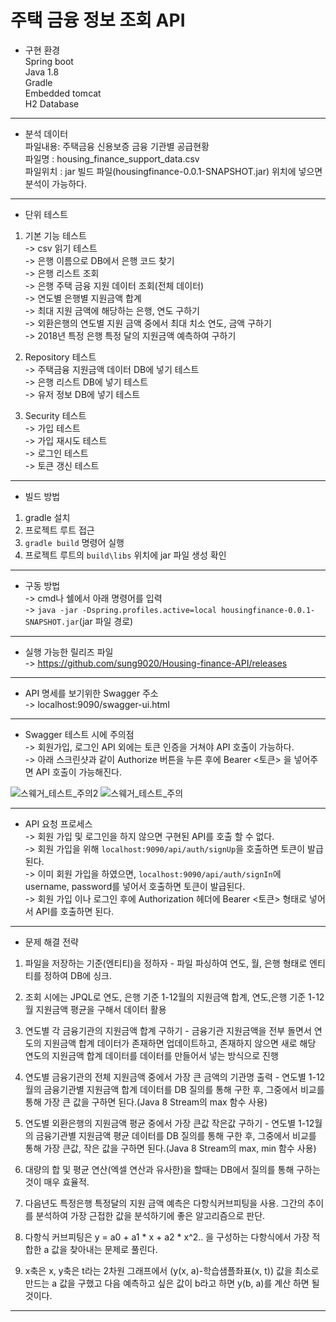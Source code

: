 # 주택 금융 정보 조회 API  


- 구현 환경  
Spring boot  
Java 1.8  
Gradle  
Embedded tomcat  
H2 Database  

--- 

- 분석 데이터  
파일내용: 주택금융 신용보증 금융 기관별 공급현황  
파일명 : housing_finance_support_data.csv  
파일위치 : jar 빌드 파일(housingfinance-0.0.1-SNAPSHOT.jar) 위치에 넣으면 분석이 가능하다. 

---

- 단위 테스트  
1. 기본 기능 테스트  
-> csv 읽기 테스트  
-> 은행 이름으로 DB에서 은행 코드 찾기  
-> 은행 리스트 조회  
-> 은행 주택 금융 지원 데이터 조회(전체 데이터)  
-> 연도별 은행별 지원금액 합계  
-> 최대 지원 금액에 해당하는 은행, 연도 구하기  
-> 외환은행의 연도별 지원 금액 중에서 최대 치소 연도, 금액 구하기  
-> 2018년 특정 은행 특정 달의 지원금액 예측하여 구하기  

2. Repository 테스트  
-> 주택금융 지원금액 데이터 DB에 넣기 테스트  
-> 은행 리스트 DB에 넣기 테스트  
-> 유저 정보 DB에 넣기 테스트  


3. Security 테스트  
-> 가입 테스트  
-> 가입 재시도 테스트  
-> 로그인 테스트  
-> 토큰 갱신 테스트  

---  

- 빌드 방법  
1. gradle 설치  
2. 프로젝트 루트 접근  
3. `gradle build` 명령어 실행  
4. 프로젝트 루트의 `build\libs` 위치에 jar 파일 생성 확인  

---  

- 구동 방법  
-> cmd나 쉘에서 아래 명령어를 입력  
-> `java -jar -Dspring.profiles.active=local housingfinance-0.0.1-SNAPSHOT.jar`(jar 파일 경로)  

---  

- 실행 가능한 릴리즈 파일  
-> https://github.com/sung9020/Housing-finance-API/releases  

---  

- API 명세를 보기위한 Swagger 주소  
-> localhost:9090/swagger-ui.html   

---  

- Swagger 테스트 시에 주의점  
-> 회원가입, 로그인 API 외에는 토큰 인증을 거쳐야 API 호출이 가능하다.  
-> 아래 스크린샷과 같이 Authorize 버튼을 누른 후에 Bearer <토큰> 을 넣어주면 API 호출이 가능해진다.  

![스웨거_테스트_주의2](https://user-images.githubusercontent.com/38482334/55668519-52e3ff80-58a6-11e9-9978-86185282aac2.JPG)
![스웨거_테스트_주의](https://user-images.githubusercontent.com/38482334/55641662-642afe80-5809-11e9-99e0-cb57e8937cfe.JPG)  

---  

- API 요청 프로세스  
-> 회원 가입 및 로그인을 하지 않으면 구현된 API를 호출 할 수 없다.  
-> 회원 가입을 위해 `localhost:9090/api/auth/signUp`을 호출하면 토큰이 발급된다.  
-> 이미 회원 가입을 하였으면, `localhost:9090/api/auth/signIn`에 username, password를 넣어서 호출하면 토큰이 발급된다.  
-> 회원 가입 이나 로그인 후에 Authorization 헤더에 Bearer <토큰> 형태로 넣어서 API를 호출하면 된다.  

---  

- 문제 해결 전략   
1. 파일을 저장하는 기준(엔티티)을 정하자 - 파일 파싱하여 연도, 월, 은행 형태로 엔티티를 정하여 DB에 싱크.  

2. 조회 시에는 JPQL로 연도, 은행 기준 1-12월의 지원금액 합계, 연도,은행 기준 1-12월 지원금액 평균을 구해서 데이터 활용   

3. 연도별 각 금융기관의 지원금액 합계 구하기 - 금융기관 지원금액을 전부 돌면서 연도의 지원금액 합계 데이터가 존재하면 업데이트하고, 존재하지 않으면 새로 해당 연도의 지원금액 합계 데이터를 데이터를 만들어서 넣는 방식으로 진행   

4. 연도별 금융기관의 전체 지원금액 중에서 가장 큰 금액의 기관명 출력 - 연도별 1-12월의 금융기관별 지원금액 합계 데이터를 DB 질의를 통해 구한 후, 그중에서 비교를 통해 가장 큰 값을 구하면 된다.(Java 8 Stream의 max 함수 사용)   

5. 연도별 외환은행의 지원금액 평균 중에서 가장 큰값 작은값 구하기 - 연도별 1-12월의 금융기관별 지원금액 평균 데이터를 DB 질의를 통해 구한 후, 그중에서 비교를 통해 가장 큰값, 작은 값을 구하면 된다.(Java 8 Stream의 max, min 함수 사용)   
 
6. 대량의 합 및 평균 연산(엑셀 연산과 유사한)을 할때는 DB에서 질의를 통해 구하는 것이 매우 효율적.  

7. 다음년도 특정은행 특정달의 지원 금액 예측은 다항식커브피팅을 사용. 그간의 추이를 분석하여 가장 근접한 값을 분석하기에 좋은 알고리즘으로 판단.  

8. 다항식 커브피팅은 y = a0 + a1 * x + a2 * x^2.. 을 구성하는 다항식에서 가장 적합한 a 값을 찾아내는 문제로 풀린다.  

9. x축은 x, y축은 t라는 2차원 그래프에서 (y(x, a)-학습샘플좌표(x, t)) 값을 최소로 만드는 a 값을 구했고 다음 예측하고 싶은 값이 b라고 하면 y(b, a)를 계산 하면 될 것이다.  

---
